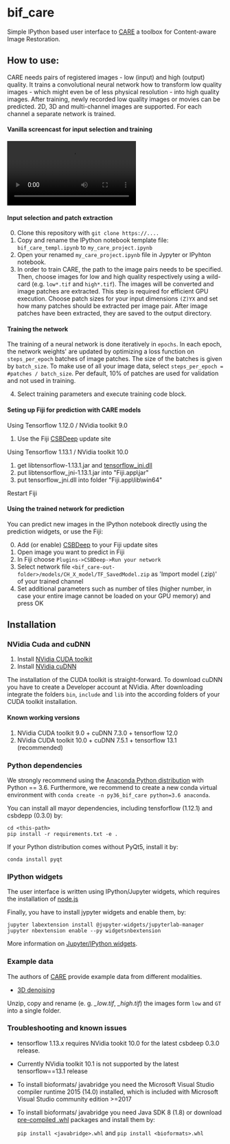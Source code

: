 # bif_care
Simple IPython based user interface to [CARE](http://csbdeep.bioimagecomputing.com/) a toolbox for Content-aware Image Restoration.

## How to use:
CARE needs pairs of registered images - low (input) and high (output) quality. It trains a convolutional neural network how to transform low quality images - which might even be of less physical resolution - into high quality images. After training, newly recorded low quality images or movies can be predicted. 2D, 3D and multi-channel images are supported. For each channel a separate network is trained.

#### Vanilla screencast for input selection and training
![bif_care User interface](vid/bif_care_demo_01.mp4)

#### Input selection and patch extraction
0. Clone this repository with `git clone https://....`
1. Copy and rename the IPython notebook template file: `bif_care_templ.ipynb` to `my_care_project.ipynb`
2. Open your renamed `my_care_project.ipynb` file in Jypyter or IPyhton notebook.
3. In order to train CARE, the path to the image pairs needs to be specified. Then, choose images for low and high quality respectively using a wild-card (e.g. `low*.tif` and `high*.tif`). The images will be converted and image patches are extracted. This step is required for efficient GPU execution. Choose patch sizes for your input dimensions `(Z)YX` and set how many patches should be extracted per image pair. After image patches have been extracted, they are saved to the output directory. 

#### Training the network
The training of a neural network is done iteratively in `epochs`. In each epoch, the network weights' are updated by optimizing a loss function on `steps_per_epoch` batches of image patches. The size of the batches is given by `batch_size`. To make use of all your image data, select `steps_per_epoch = #patches / batch_size`. Per default, 10% of patches are used for validation and not used in training.

4. Select training parameters and execute training code block.

#### Seting up Fiji for prediction with CARE models
Using Tensorflow 1.12.0 / NVidia toolkit 9.0
1. Use the Fiji [CSBDeep](http://sites.imagej.net/CSBDeep/) update site

Using Tensorflow 1.13.1 / NVidia toolkit 10.0
1. get libtensorflow-1.13.1.jar and [tensorflow_jni.dll](https://www.tensorflow.org/install/lang_java)
2. put libtensorflow_jni-1.13.1.jar into "Fiji.app\jar\"
3. put tensorflow_jni.dll into folder "Fiji.app\lib\win64\"

Restart Fiji

#### Using the trained network for prediction
You can predict new images in the IPython notebook directly using the prediction widgets, or use the Fiji:

0. Add (or enable) [CSBDeep](http://sites.imagej.net/CSBDeep/) to your Fiji update sites
1. Open image you want to predict in Fiji
2. In Fiji choose `Plugins->CSBDeep->Run your network`
3. Select network file `<bif_care-out-folder>/models/CH_X_model/TF_SavedModel.zip` as 'Import model (.zip)' of your trained channel
4. Set additional parameters such as number of tiles (higher number, in case your entire image cannot be loaded on your GPU memory) and press OK


## Installation
### NVidia Cuda and cuDNN
1. Install [NVidia CUDA toolkit](https://developer.nvidia.com/cuda-toolkit-archive)
2. Install [NVidia cuDNN](https://developer.nvidia.com/cudnn)

The installation of the CUDA toolkit is straight-forward. To download cuDNN you have to create a Developer account at NVidia. After downloading integrate the folders `bin`, `include` and `lib` into the according folders of your CUDA toolkit installation.

#### Known working versions
1. NVidia CUDA toolkit  9.0 + cuDNN 7.3.0 + tensorflow 12.0
2. NVidia CUDA toolkit 10.0 + cuDNN 7.5.1 + tensorflow 13.1 (recommended)

### Python dependencies
We strongly recommend using the [Anaconda Python distribution](https://www.anaconda.com/distribution/) with Python == 3.6. Furthermore, we recommend to create a new conda virtual environment with `conda create -n py36_bif_care python=3.6 anaconda`.

You can install all mayor dependencies, including tensforflow (1.12.1) and csbdepp (0.3.0) by:

```
cd <this-path>
pip install -r requirements.txt -e .
```

If your Python distribution comes without PyQt5, install it by:

```
conda install pyqt
```

### IPython widgets
The user interface is written using IPython/Jupyter widgets, which requires the installation of [node.js]([nodejs](https://nodejs.org/en/))

Finally, you have to install jypyter widgets and enable them, by:

```
jupyter labextension install @jupyter-widgets/jupyterlab-manager
jupyter nbextension enable --py widgetsnbextension

```
More information on [Jupyter/IPython widgets](https://ipywidgets.readthedocs.io/en/stable/user_install.html).

### Example data
The authors of [CARE](https://github.com/CSBDeep/CSBDeep/tree/master/examples) provide example data from different modalities.

* [3D denoising](http://csbdeep.bioimagecomputing.com/example_data/tribolium.zip)

Unzip, copy and rename (e. g. *_low.tif*, *_high.tif*) the images form `low` and `GT` into a single folder.


### Troubleshooting and known issues
* tensorflow 1.13.x requires NVidia tookit 10.0 for the latest csbdeep 0.3.0 release. 
* Currently NVidia toolkit 10.1 is not supported by the latest tensorflow==13.1 release
* To install bioformats/ javabridge you need the Microsoft Visual Studio compiler runtime 2015 (14.0) installed, which is included with Microsoft Visual Studio community edition >=2017
* To install bioformats/ javabridge you need Java SDK 8 (1.8) or download [pre-compiled .whl](https://www.lfd.uci.edu/~gohlke/pythonlibs/) packages and install them by:

    `pip install <javabridge>.whl` and `pip install <bioformats>.whl`






